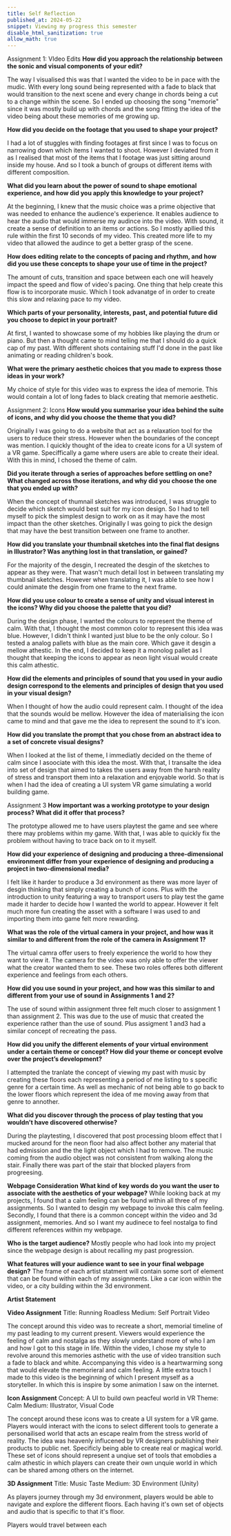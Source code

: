 ```yaml
---
title: Self Reflection
published_at: 2024-05-22
snippet: Viewing my progress this semester
disable_html_sanitization: true
allow_math: true
---
```


Assignment 1: VIdeo Edits
<strong>How did you approach the relationship between the sonic and visual components of
your edit?</strong>

The way I visualised this was that I wanted the video to be in pace with the mudic. With every long sound being represented with a fade to black that would transition to the next scene and every change in chords being a cut to a change within the scene. So I ended up choosing the song "memorie" since it was mostly build up with chords and the song fitting the idea of the video being about these memories of me growing up.

<strong>How did you decide on the footage that you used to shape your project?</strong>

I had a lot of stuggles with finding footages at first since I was to focus on narrowing down which items I wanted to shoot. However I deviated from it as I realised that most of the items that I footage was just sitting around inside my house. And so I took a bunch of groups ot different items with different composition. 

<strong>What did you learn about the power of sound to shape emotional experience, and how
did you apply this knowledge to your project?</strong>

At the beginning, I knew that the music choice was a prime objective that was needed to enhance the audience's experience. It enables audience to hear the audio that would immerse my audince into the video. 
With sound, it create a sense of definition to an items or actions. So I mostly apllied this rule within the first 10 seconds of my video. This created more life to my video that allowed the audince to get a better grasp of the scene. 

<strong>How does editing relate to the concepts of pacing and rhythm, and how did you use
these concepts to shape your use of time in the project?</strong>

The amount of cuts, transition and space between each one will heavely impact the speed and flow of video's pacing. One thing that help create this flow is to incorporate music. Which I took advanatge of in order to create this slow and relaxing pace to my video.  

<strong>Which parts of your personality, interests, past, and potential future did you choose to
depict in your portrait?</strong>

At first, I wanted to showcase some of my hobbies like playing the drum or piano. But then a thought came to mind telling me that I should do a quick cap of my past. With different shots containing stuff I'd done in the past like animating or reading children's book. 

<strong>What were the primary aesthetic choices that you made to express those ideas in your
work?</strong>

My choice of style for this video was to express the idea of memorie. This would contain a lot of long fades to black creating that memorie aesthetic.  

Assignment 2: Icons 
<strong>How would you summarise your idea behind the suite of icons, and why did you choose
the theme that you did?</strong>

Originally I was going to do a website that act as a relaxation tool for the users to reduce their stress. However when the boundaries of the concept was mention. I quickly thought of the idea to create icons for a UI system of a VR game. Speciffically a game where users are able to create their ideal. With this in mind, I chosed the theme of calm.    

<strong>Did you iterate through a series of approaches before settling on one? What changed
across those iterations, and why did you choose the one that you ended up with?</strong>

When the concept of thumnail sketches was introduced, I was struggle to decide which sketch would best suit for my icon design. So I had to tell myself to pick the simplest design to work on as it may have the most impact than the other sketches. Originally I was going to pick the design that may have the best transition between one frame to another.

<strong>How did you translate your thumbnail sketches into the final flat designs in Illustrator?
Was anything lost in that translation, or gained?</strong>

For the majority of the desgin, I recreated the desgin of the sketches to appear as they were. That wasn't much detail lost in between translating my thumbnail sketches. However when translating it, I was able to see how I could animate the desgin from one frame to the next frame.  

<strong>How did you use colour to create a sense of unity and visual interest in the icons? Why
did you choose the palette that you did?</strong>

During the design phase, I wanted the colours to represent the theme of calm. With that, I thought the most common color to represent this idea was blue. However, I didn't think I wanted just blue to be the only colour. So I tested a analog pallets with blue as the main core. Which gave it desgin a mellow athestic. In the end, I decided to keep it a monolog pallet as I thought that keeping the icons to appear as neon light visual would create this calm athestic. 

<strong>How did the elements and principles of sound that you used in your audio design
correspond to the elements and principles of design that you used in your visual design?</strong>

When I thought of how the audio could represent calm. I thought of the idea that the sounds would be mellow. However the idea of materialising the icon came to mind and that gave me the idea to represent the sound to it's icon.  

<strong>How did you translate the prompt that you chose from an abstract idea to a set of
concrete visual designs?</strong>

When I looked at the list of theme, I immediatly decided on the theme of calm since I asoociate with this idea the most. With that, I transalte the idea into set of design that aimed to takes the users away from the harsh reality of stress and transport them into a relaxation and enjoyable world. So that is when I had the idea of creating a UI system VR game simulating a world building game. 

Assignment 3
<strong>How important was a working prototype to your design process? What did it offer that
process?</strong>

The prototype allowed me to have users playtest the game and see where there may problems within my game. With that, I was able to quickly fix the problem without having to trace back on to it myself.  

<strong>How did your experience of designing and producing a three-dimensional environment
differ from your experience of designing and producing a project in two-dimensional
media?</strong>

I felt like it harder to produce a 3d environment as there was more layer of desgin thinking that simply creating a bunch of icons. Plus with the introduction to unity featuring a way to transport users to play test the game made it harder to decide how I wanted the world to appear. However it felt much more fun creating the asset with a software I was used to and importing them into game felt more rewarding. 

<strong>What was the role of the virtual camera in your project, and how was it similar to and
different from the role of the camera in Assignment 1?</strong>

The virtual camra offer users to freely experience the world to how they want to view it. The camera for the video was only able to offer the viewer what the creator wanted them to see. These two roles offeres both different experience and feelings from each others.  

<strong>How did you use sound in your project, and how was this similar to and different from your
use of sound in Assignments 1 and 2?</strong>

The use of sound within assignment three felt much closer to assignment 1 than assignment 2. This was due to the use of music that created the experience rather than the use of sound. Plus assigment 1 and3 had a similar concept of recreating the pass. 

<strong>How did you unify the different elements of your virtual environment under a certain theme
or concept? How did your theme or concept evolve over the project’s development?</strong>

I attempted the tranlate the concept of viewing my past with music by creating these floors each representing a period of me listing to s specific genre for a certain time. As well as mechanic of not being able to go back to the lower floors which represent the idea of me moving away from that genre to annother. 

<strong>What did you discover through the process of play testing that you wouldn’t have
discovered otherwise?</strong>

During the playtesting, I discovered that post processing bloom effect that I mucked around for the neon floor had also affect bother any material that had edmission and the the light object which I had to remove. The music coming from the audio object was not consistent from walking along the stair. Finally there was part of the stair that blocked players from progreesing.  

<strong>Webpage Consideration</strong></b>
<strong>What kind of key words do you want the user to associate with the aesthetics of your webpage?</strong>
While looking back at my projects, I found that a calm feeling can be found within all three of my assignments. So I wanted to desgin my webpage to invoke this calm feeling. Secondly, I found that there is a common concept within the video and 3d assignment, memories. And so I want my audinece to feel nostalga to find different references within my webpage. 

<strong>Who is the target audience?</strong>
Mostly people who had look into my project since the webpage design is about recalling my past progression. 

<strong>What features will your audience want to see in your final webpage design?</strong>
The frame of each artist statment will contain some sort of element that can be found within each of my assignments. Like a car icon within the video, or a city building within the 3d environment.  

<strong>Artist Statement</strong>

<strong>Video Assignment</strong>
Title: Running Roadless </b>
Medium: Self Portrait Video</b> 

The concept around this video was to recreate a short, memorial timeline of my past leading to my current present. Viewers would experience the feeling of calm and nostalga as they slowly understand more of who I am and how I got to this stage in life. Within the video, I chose my style to revolve around this memories asthetic with the use of video transition such a fade to black and white. 
Accompanying this video is a heartwarming song that would elevate the memorieral and calm feeling. A little extra touch I made to this video is the beginning of which I present myself as a storyteller. In which this is inspire by some animation I saw on the internet.   

<strong>Icon Assignment</strong></b> 
Concept: A UI to build own peacfeul world in VR</b> 
Theme: Calm </b> 
Medium: Illustrator, Visual Code </b> 

The concept around these icons was to create a UI system for a VR game. Players would interact with the icons to select different tools to generate a personailised world that acts an escape realm from the stress world of reality. The idea was heavenly influcened by VR designers publishing their products to public net. Specificly being able to create real or magical world. These set of icons should represent a unqiue set of tools that emobdies a calm athestic in which players can create their own unquie world in which can be shared among others on the internet.  


<strong>3D Assignment</strong></b> 
Title: Music Taste </b> 
Medium: 3D Environment (Unity)</b> 

As players journey through my 3d environment, players would be able to navigate and explore the different floors. Each having it's own set of objects and audio that is specific to that it's floor. 

Players would travel between each  
